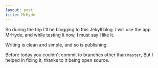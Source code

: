 ```yaml
---
layout: post
title: MrHyde
---
```


So during the trip I'll be blogging to this Jekyll blog. I will use the app MrHyde, and while testing it now, I must say I like it.

Writing is clean and simple, and so is publishing. 

Before today you couldn't commit to branches other than `master`, But I helped in fixing it, thanks to it being open source. 
